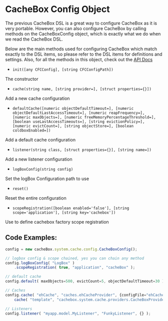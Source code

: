 # CacheBox Config Object

The previous CacheBox DSL is a great way to configure CacheBox as it is very portable. However, you can also configure CacheBox by calling methods on the CacheBoxConfig object, which is exactly what we do when we read the CacheBox DSL. 

Below are the main methods used for configuring CacheBox which match exactly to the DSL items, so please refer to the DSL items for definitions and settings. Also, for all the methods in this object, check out the [API Docs](http://apidocs.ortussolutions.com/cachebox/current)

* `init([any CFCConfig], [string CFCConfigPath])`

The constructor

* `cache(string name, [string provider=], [struct properties={}])`

Add a new cache configuration
* `defaultCache([numeric objectDefaultTimeout=], [numeric objectDefaultLastAccessTimeout=], [numeric reapFrequency=], [numeric maxObjects=], [numeric freeMemoryPercentageThreshold=], [boolean useLastAccessTimeouts=], [string evictionPolicy=], [numeric evictCount=], [string objectStore=], [boolean coldboxEnabled=])`

Add a default cache configuration
* `listener(string class, [struct properties={}], [string name=])`

Add a new listener configuration
* `logBoxConfig(string config)`

Set the logBox Configuration path to use
* `reset()`

Reset the entire configuration
* `scopeRegistration([boolean enabled='false'], [string scope='application'], [string key='cachebox'])`

Use to define cachebox factory scope registration

## Code Examples:

```javascript
config = new cacheBox.system.cache.config.CacheBoxConfig();

// logbox config & scope chained, yes you can chain any method
config.logBoxConfig( "LogBox" )
	.scopeRegistration( true, "application", "cacheBox" );

// default cache
config.default( maxObjects=500, evictCount=5, objectDefaultTimeout=30 );

// Caches
config.cache( "ehCache", "caches.ehCacheProvider", {configFile="ehCache.xml"} ).
    cache( "template", "cachebox.system.cache.providers.CacheBoxProvider" );

// Listeners
config.listener( "myapp.model.MyListener", "FunkyListener", {} );
```